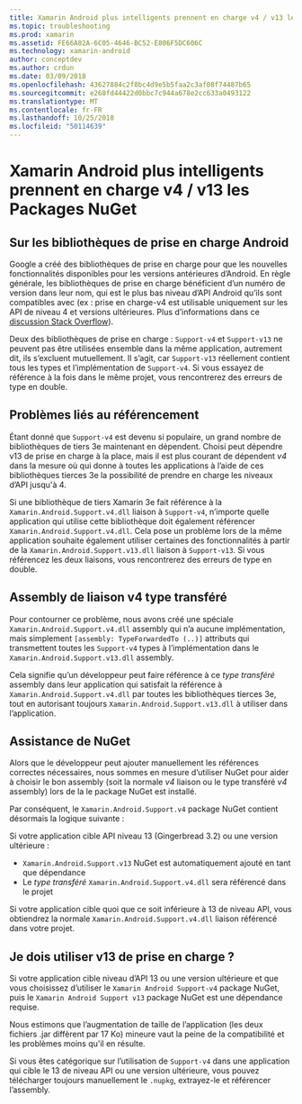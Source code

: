 ```yaml
---
title: Xamarin Android plus intelligents prennent en charge v4 / v13 les Packages NuGet
ms.topic: troubleshooting
ms.prod: xamarin
ms.assetid: FE66A82A-6C05-4646-BC52-E806F5DC606C
ms.technology: xamarin-android
author: conceptdev
ms.author: crdun
ms.date: 03/09/2018
ms.openlocfilehash: 43627884c2f8bc4d9e5b5faa2c3af08f74487b65
ms.sourcegitcommit: e268fd44422d0bbc7c944a678e2cc633a0493122
ms.translationtype: MT
ms.contentlocale: fr-FR
ms.lasthandoff: 10/25/2018
ms.locfileid: "50114639"
---
```

# <a name="smarter-xamarin-android-support-v4--v13-nuget-packages"></a>Xamarin Android plus intelligents prennent en charge v4 / v13 les Packages NuGet

## <a name="about-the-android-support-libraries"></a>Sur les bibliothèques de prise en charge Android

Google a créé des bibliothèques de prise en charge pour que les nouvelles fonctionnalités disponibles pour les versions antérieures d’Android. En règle générale, les bibliothèques de prise en charge bénéficient d’un numéro de version dans leur nom, qui est le plus bas niveau d’API Android qu’ils sont compatibles avec (ex : prise en charge-v4 est utilisable uniquement sur les API de niveau 4 et versions ultérieures. Plus d’informations dans ce [discussion Stack Overflow](http://stackoverflow.com/questions/9926403/android-support-package-compatibility-library-use-v4-or-v13)). 

Deux des bibliothèques de prise en charge : `Support-v4` et `Support-v13` ne peuvent pas être utilisées ensemble dans la même application, autrement dit, ils s’excluent mutuellement. Il s’agit, car `Support-v13` réellement contient tous les types et l’implémentation de `Support-v4`. Si vous essayez de référence à la fois dans le même projet, vous rencontrerez des erreurs de type en double.

## <a name="problems-with-referencing"></a>Problèmes liés au référencement

Étant donné que `Support-v4` est devenu si populaire, un grand nombre de bibliothèques de tiers 3e maintenant en dépendent. Choisi peut dépendre v13 de prise en charge à la place, mais il est plus courant de dépendent _v4_ dans la mesure où qui donne à toutes les applications à l’aide de ces bibliothèques tierces 3e la possibilité de prendre en charge les niveaux d’API jusqu'à 4.

Si une bibliothèque de tiers Xamarin 3e fait référence à la `Xamarin.Android.Support.v4.dll` liaison à `Support-v4`, n’importe quelle application qui utilise cette bibliothèque doit également référencer `Xamarin.Android.Support.v4.dll`. Cela pose un problème lors de la même application souhaite également utiliser certaines des fonctionnalités à partir de la `Xamarin.Android.Support.v13.dll` liaison à `Support-v13`. Si vous référencez les deux liaisons, vous rencontrerez des erreurs de type en double.

## <a name="type-forwarded-v4-binding-assembly"></a>Assembly de liaison v4 type transféré

Pour contourner ce problème, nous avons créé une spéciale `Xamarin.Android.Support.v4.dll` assembly qui n’a aucune implémentation, mais simplement `[assembly: TypeForwardedTo (..)]` attributs qui transmettent toutes les `Support-v4` types à l’implémentation dans le `Xamarin.Android.Support.v13.dll` assembly.

Cela signifie qu’un développeur peut faire référence à ce _type transféré_ assembly dans leur application qui satisfait la référence à `Xamarin.Android.Support.v4.dll` par toutes les bibliothèques tierces 3e, tout en autorisant toujours `Xamarin.Android.Support.v13.dll` à utiliser dans l’application.

## <a name="nuget-assistance"></a>Assistance de NuGet

Alors que le développeur peut ajouter manuellement les références correctes nécessaires, nous sommes en mesure d’utiliser NuGet pour aider à choisir le bon assembly (soit la normale _v4_ liaison ou le type transféré _v4_ assembly) lors de la le package NuGet est installé.

Par conséquent, le `Xamarin.Android.Support.v4` package NuGet contient désormais la logique suivante :

Si votre application cible API niveau 13 (Gingerbread 3.2) ou une version ultérieure :

*   `Xamarin.Android.Support.v13` NuGet est automatiquement ajouté en tant que dépendance
*   Le _type transféré_ `Xamarin.Android.Support.v4.dll` sera référencé dans le projet

Si votre application cible quoi que ce soit inférieure à 13 de niveau API, vous obtiendrez la normale `Xamarin.Android.Support.v4.dll` liaison référencé dans votre projet.

## <a name="do-i-have-to-use-support-v13"></a>Je dois utiliser v13 de prise en charge ?

Si votre application cible niveau d’API 13 ou une version ultérieure et que vous choisissez d’utiliser le `Xamarin Android Support-v4` package NuGet, puis le `Xamarin Android Support v13` package NuGet est une dépendance requise.

Nous estimons que l’augmentation de taille de l’application (les deux fichiers .jar diffèrent par 17 Ko) mineure vaut la peine de la compatibilité et les problèmes moins qu'il en résulte.

Si vous êtes catégorique sur l’utilisation de `Support-v4` dans une application qui cible le 13 de niveau API ou une version ultérieure, vous pouvez télécharger toujours manuellement le `.nupkg`, extrayez-le et référencer l’assembly.
